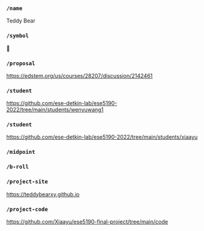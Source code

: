 ### `/name`
Teddy Bear
### `/symbol`
🧸
### `/proposal`
https://edstem.org/us/courses/28207/discussion/2142461
### `/student`
https://github.com/ese-detkin-lab/ese5190-2022/tree/main/students/wenyuwang1
### `/student`
https://github.com/ese-detkin-lab/ese5190-2022/tree/main/students/xiaayu
### `/midpoint`
### `/b-roll`
### `/project-site`
https://teddybearxy.github.io
### `/project-code`
https://github.com/Xiaayu/ese5190-final-project/tree/main/code
